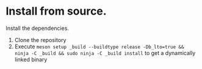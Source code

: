 # Install from source.
Install the dependencies.

1. Clone the repository
2. Execute `meson setup _build --buildtype release -Db_lto=true && ninja -C _build && sudo ninja -C _build install` to get a dynamically linked binary
